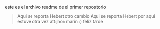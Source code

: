este es el archivo readme de el primer repositorio
>Aqui se reporta Hebert
otro cambio
Aqui se reporta Hebert
por aqui estuve otra vez 
att:jhon marin :)
feliz tarde
